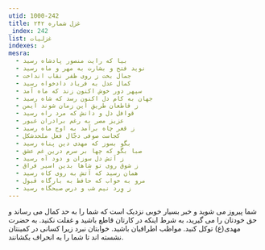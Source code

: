 ```yaml
---
utid: 1000-242
title: غزل شماره ۲۴۲
_index: 242
list: غزلیات
indexes: د
mesra:
  - بیا که رایت منصور پادشاه رسید
  - نوید فتح و بشارت به مهر و ماه رسید
  - جمال بخت ز روی ظفر نقاب انداخت
  - کمال عدل به فریاد دادخواه رسید
  - سپهر دور خوش اکنون زند که ماه آمد
  - جهان به کام دل اکنون رسد که شاه رسید
  - ز قاطعان طریق این زمان شوند ایمن
  - قوافل دل و دانش که مرد راه رسید
  - عزیز مصر به رغم برادران غیور
  - ز قعر چاه برآمد به اوج ماه رسید
  - کجاست صوفی دجّال فعل ملحدشکل
  - بگو بسوز که مهدی دین پناه رسید
  - صبا بگو که چها بر سرم درین غم عشق
  - ز آتش دل سوزان و دود آه رسید
  - ز شوق روی تو شاها بدین اسیر فراق
  - همان رسید که آتش به روی کاه رسید
  - مرو به خواب که حافظ به بارگاه قبول
  - ز وِرد نیم شب و درس صبحگاه رسید
---
```

شما پیروز می شوید و خبر بسیار خوبی نزدیک است که شما را به حد کمال می رساند و حق خودتان را می گیرید، به شرط اینکه در کارتان قاطع باشید و غفلت نکنید. به حضرت مهدی(ع) توکل کنید. مواظب اطرافیان باشید. خوابتان نبرد زیرا کسانی در کمینتان نشسته اند تا شما را به انحراف بکشانند.
